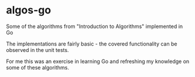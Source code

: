 # algos-go
Some of the algorithms from "Introduction to Algorithms" implemented in Go

The implementations are fairly basic - the covered functionality can be observed in the unit tests.

For me this was an exercise in learning Go and refreshing my knowledge on some of these algorithms.

